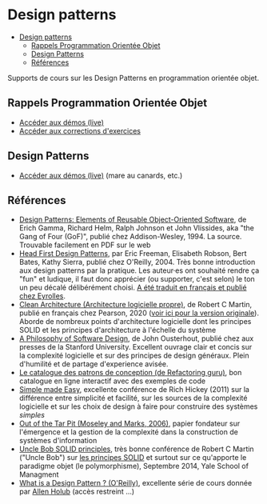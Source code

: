 # Design patterns

- [Design patterns](#design-patterns)
  - [Rappels Programmation Orientée Objet](#rappels-programmation-orientée-objet)
  - [Design Patterns](#design-patterns-1)
  - [Références](#références)

Supports de cours sur les Design Patterns en programmation orientée objet.

## Rappels Programmation Orientée Objet

- [Accéder aux démos (live)](./rappels-poo/demo-live/)
- [Accéder aux corrections d'exercices](./rappels-poo/exercices/)

## Design Patterns

- [Accéder aux démos (live)](./design-patterns/demo-live/) (mare au canards, etc.)

## Références

- [Design Patterns: Elements of Reusable Object-Oriented Software](https://www.oreilly.com/library/view/design-patterns-elements/0201633612/), de Erich Gamma, Richard Helm, Ralph Johnson et John Vlissides, aka "the Gang of Four (GoF)", publié chez Addison-Wesley, 1994. La source. Trouvable facilement en PDF sur le web
- [Head First Design Patterns](https://www.oreilly.com/library/view/head-first-design/0596007124/), par Eric Freeman, Elisabeth Robson, Bert Bates, Kathy Sierra, publié chez O'Reilly, 2004. Très bonne introduction aux design patterns par la pratique. Les auteur·es ont souhaité rendre ça "fun" et ludique, il faut donc apprécier (ou supporter, c'est selon) le ton un peu décalé délibérément choisi. [A été traduit en français et publié chez Eyrolles](https://www.eyrolles.com/Informatique/Livre/design-patterns-tete-la-premiere-9782841773503/).
- [Clean Architecture (Architecture logicielle propre)](https://www.pearson.fr/book/?gcoi=27440100590650), de Robert C Martin, publié en français chez Pearson, 2020 ([voir ici pour la version originale](https://www.pearson.com/en-us/subject-catalog/p/clean-architecture-a-craftsmans-guide-to-software-structure-and-design/P200000009528/9780134494326)). Aborde de nombreux points d'architecture logicielle dont les principes SOLID et les principes d'architecture à l'échelle du système
- [A Philosophy of Software Design](https://www.amazon.com/Philosophy-Software-Design-John-Ousterhout/dp/1732102201), de John Ousterhout, publié chez aux presses de la Stanford University. Excellent ouvrage clair et concis sur la complexité logicielle et sur des principes de design généraux. Plein d'humilité et de partage d'experience avisée.
- [Le catalogue des patrons de conception (de Refactoring guru)](https://refactoring.guru/fr/design-patterns/catalog), bon catalogue en ligne interactif avec des exemples de code
- [Simple made Easy](https://www.youtube.com/watch?v=LKtk3HCgTa8&t=2593s), excellente conférence de Rich Hickey (2011) sur la différence entre simplicité et facilité, sur les sources de la complexité logicielle et sur les choix de design à faire pour construire des systèmes *simples*
- [Out of the Tar Pit (Moseley and Marks, 2006)](https://www.google.com/url?sa=t&rct=j&q=&esrc=s&source=web&cd=&ved=2ahUKEwipgJPbx5v6AhUR0oUKHXWoBFEQFnoECAoQAQ&url=http%3A%2F%2Fcurtclifton.net%2Fpapers%2FMoseleyMarks06a.pdf&usg=AOvVaw1JUvmj_G5AdyAvQ4fxEkfv), papier fondateur sur l'émergence et la gestion de la complexité dans la construction de systèmes d'information
- [Uncle Bob SOLID principles](https://www.youtube.com/watch?v=QHnLmvDxGTY), très bonne conférence de Robert C Martin ("Uncle Bob") sur [les principes SOLID](https://fr.wikipedia.org/wiki/SOLID_(informatique)) et surtout sur ce qu'apporte le paradigme objet (le polymorphisme), Septembre 2014, Yale School of Managment
- [What is a Design Pattern ? (O'Reilly)](https://learning.oreilly.com/videos/design-patterns-in/9781491935828/9781491935828-video226613/), excellente série de cours donnée par [Allen Holub](https://en.wikipedia.org/wiki/Allen_Holub) (accès restreint ...)